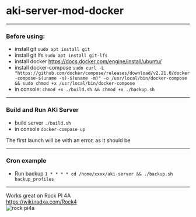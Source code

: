 # aki-server-mod-docker

***

### Before using:

* install git `sudo apt install git`
* install git lfs `sudo apt install git-lfs`
* install docker https://docs.docker.com/engine/install/ubuntu/
* install docker-compose `sudo curl -L "https://github.com/docker/compose/releases/download/v2.21.0/docker-compose-$(uname -s)-$(uname -m)" -o /usr/local/bin/docker-compose && sudo chmod +x /usr/local/bin/docker-compose`
* in console: `chmod +x ./build.sh && chmod +x ./backup.sh`

***

### Build and Run AKI Server
* build server `./build.sh`
* in console `docker-compose up`

The first launch will be with an error, as it should be

***

### Cron example

* Run backup `1 * * * * cd /home/xxxx/aki-server && ./backup.sh backup_profiles`

***

Works great on Rock PI 4A \
https://wiki.radxa.com/Rock4 \
![rock pi4a](https://wiki.radxa.com/mw/images/thumb/e/e9/ROCK_4AB.gif/300px-ROCK_4AB.gif)
